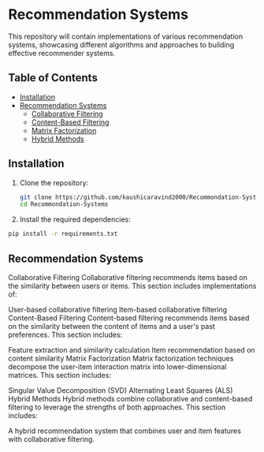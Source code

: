 # Recommendation Systems

This repository will contain implementations of various recommendation systems, showcasing different algorithms and approaches to building effective recommender systems.

## Table of Contents

- [Installation](#installation)
- [Recommendation Systems](#recommendation-systems)
  - [Collaborative Filtering](#collaborative-filtering)
  - [Content-Based Filtering](#content-based-filtering)
  - [Matrix Factorization](#matrix-factorization)
  - [Hybrid Methods](#hybrid-methods)

## Installation

1. Clone the repository:
   ```sh
   git clone https://github.com/kaushicaravind2000/Recommondation-Systems.git
   cd Recommondation-Systems
2. Install the required dependencies: 
```sh
pip install -r requirements.txt
```

## Recommendation Systems
Collaborative Filtering
Collaborative filtering recommends items based on the similarity between users or items. This section includes implementations of:

User-based collaborative filtering
Item-based collaborative filtering
Content-Based Filtering
Content-based filtering recommends items based on the similarity between the content of items and a user's past preferences. This section includes:

Feature extraction and similarity calculation
Item recommendation based on content similarity
Matrix Factorization
Matrix factorization techniques decompose the user-item interaction matrix into lower-dimensional matrices. This section includes:

Singular Value Decomposition (SVD)
Alternating Least Squares (ALS)
Hybrid Methods
Hybrid methods combine collaborative and content-based filtering to leverage the strengths of both approaches. This section includes:

A hybrid recommendation system that combines user and item features with collaborative filtering.
